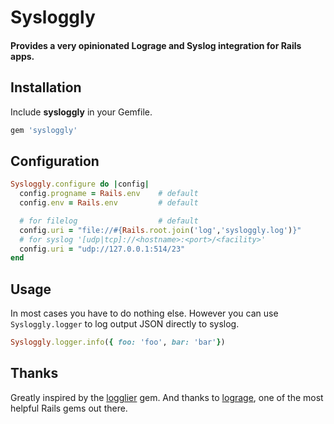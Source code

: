 # Sysloggly

#### Provides a very opinionated Lograge and Syslog integration for Rails apps.


## Installation

Include **sysloggly** in your Gemfile.

```ruby
gem 'sysloggly'
```

## Configuration

```ruby
Sysloggly.configure do |config|
  config.progname = Rails.env    # default
  config.env = Rails.env         # default

  # for filelog                  # default
  config.uri = "file://#{Rails.root.join('log','sysloggly.log')}"
  # for syslog '[udp|tcp]://<hostname>:<port>/<facility>'
  config.uri = "udp://127.0.0.1:514/23"
end

```

## Usage

In most cases you have to do nothing else.
However you can use `Sysloggly.logger` to log output JSON directly to syslog.

```ruby
Sysloggly.logger.info({ foo: 'foo', bar: 'bar'})
```


## Thanks

Greatly inspired by the [logglier](https://github.com/freeformz/logglier) gem.
And thanks to [lograge](https://github.com/roidrage/lograge), one of the most helpful Rails gems out there.
